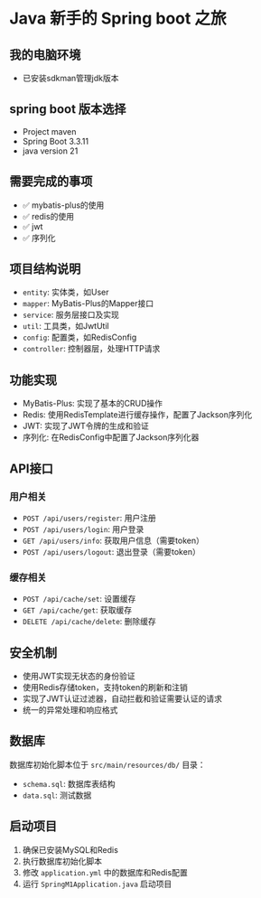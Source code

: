 # Java 新手的 Spring boot 之旅

## 我的电脑环境
- 已安装sdkman管理jdk版本

## spring boot 版本选择
- Project maven
- Spring Boot 3.3.11
- java version 21

## 需要完成的事项
- ✅ mybatis-plus的使用
- ✅ redis的使用
- ✅ jwt
- ✅ 序列化

## 项目结构说明
- `entity`: 实体类，如User
- `mapper`: MyBatis-Plus的Mapper接口
- `service`: 服务层接口及实现
- `util`: 工具类，如JwtUtil
- `config`: 配置类，如RedisConfig
- `controller`: 控制器层，处理HTTP请求

## 功能实现
- MyBatis-Plus: 实现了基本的CRUD操作
- Redis: 使用RedisTemplate进行缓存操作，配置了Jackson序列化
- JWT: 实现了JWT令牌的生成和验证
- 序列化: 在RedisConfig中配置了Jackson序列化器

## API接口
### 用户相关
- `POST /api/users/register`: 用户注册
- `POST /api/users/login`: 用户登录
- `GET /api/users/info`: 获取用户信息（需要token）
- `POST /api/users/logout`: 退出登录（需要token）

### 缓存相关
- `POST /api/cache/set`: 设置缓存
- `GET /api/cache/get`: 获取缓存
- `DELETE /api/cache/delete`: 删除缓存

## 安全机制
- 使用JWT实现无状态的身份验证
- 使用Redis存储token，支持token的刷新和注销
- 实现了JWT认证过滤器，自动拦截和验证需要认证的请求
- 统一的异常处理和响应格式

## 数据库
数据库初始化脚本位于 `src/main/resources/db/` 目录：
- `schema.sql`: 数据库表结构
- `data.sql`: 测试数据

## 启动项目
1. 确保已安装MySQL和Redis
2. 执行数据库初始化脚本
3. 修改 `application.yml` 中的数据库和Redis配置
4. 运行 `SpringM1Application.java` 启动项目
